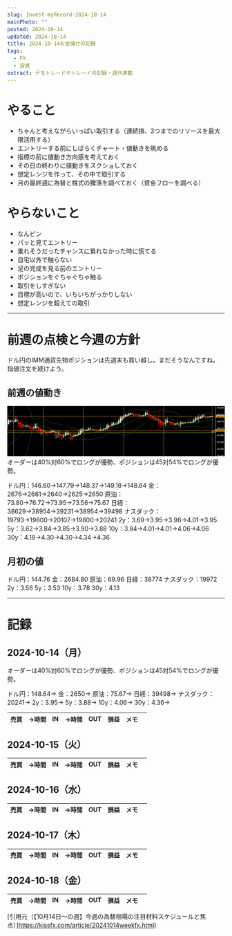 ```yaml
---
slug: Invest-myRecord-2024-10-14
mainPhoto: ""
posted: 2024-10-14
updated: 2024-10-14
title: 2024-10-14お金儲けの記録
tags:
  - FX
  - 投資
extract: デモトレードやトレードの記録・週刊連載
---
```

# やること

- ちゃんと考えながらいっぱい取引する（連続損、3つまでのリソースを最大限活用する）
- エントリーする前にしばらくチャート・値動きを眺める
- 指標の前に値動き方向感を考えておく
- その日の終わりに値動きをスクショしておく
- 想定レンジを作って、その中で取引する
- 月の最終週に為替と株式の騰落を調べておく（資金フローを調べる）
# やらないこと

- なんピン
- パッと見てエントリー
- 乗れそうだったチャンスに乗れなかった時に慌てる
- 自宅以外で触らない
- 足の完成を見る前のエントリー
- ポジションをぐちゃぐちゃ触る
- 取引をしすぎない
- 目標が高いので、いちいちがっかりしない
- 想定レンジを超えての取引
***
# 前週の点検と今週の方針

ドル円のIMM通貨先物ポジションは先週末も買い越し。まだそうなんですね。指値注文を続けよう。

## 前週の値動き

![トレードのイメージ](../../../images/invest/weekly/Invest-myRecord-2024-10-14/01.png)
オーダーは40%対60%でロングが優勢、ポジションは45対54%でロングが優勢。

ドル円：146.60→147.79→148.37→149.18→148.64
金：2676→2661→2640→2625→2650
原油：73.80→76.72→73.95→73.56→75.67
日経：38629→38954→39231→38954→39498
ナスダック：19793→19800→20107→19800→20241
2y：3.69→3.95→3.96→4.01→3.95
5y：3.62→3.84→3.85→3.90→3.88
10y：3.84→4.01→4.01→4.06→4.06
30y：4.18→4.30→4.30→4.34→4.36
## 月初の値

ドル円：144.76
金：2684.80
原油：69.96
日経：38774
ナスダック：19972
2y：3.56
5y：3.53
10y：3.78
30y：4.13
***
# 記録

## 2024-10-14（月）

オーダーは40%対60%でロングが優勢、ポジションは45対54%でロングが優勢。

ドル円：148.64→
金：2650→
原油：75.67→
日経：39498→
ナスダック：20241→
2y：3.95→
5y：3.88→
10y：4.06→
30y：4.36→

| 売買  | →時間 | IN  | →時間 | OUT | 損益  | メモ  |     |
| --- | --- | --- | --- | --- | --- | --- | --- |

## 2024-10-15（火）
| 売買  | →時間 | IN  | →時間 | OUT | 損益  | メモ  |     |
| --- | --- | --- | --- | --- | --- | --- | --- |

## 2024-10-16（水）
| 売買  | →時間 | IN  | →時間 | OUT | 損益  | メモ  |     |
| --- | --- | --- | --- | --- | --- | --- | --- |

## 2024-10-17（木）
| 売買  | →時間 | IN  | →時間 | OUT | 損益  | メモ  |     |
| --- | --- | --- | --- | --- | --- | --- | --- |

## 2024-10-18（金）
| 売買  | →時間 | IN  | →時間 | OUT | 損益  | メモ  |     |
| --- | --- | --- | --- | --- | --- | --- | --- |




[引用元（【10月14日～の週】今週の為替相場の注目材料スケジュールと焦点）]https://kissfx.com/article/20241014weekfx.html)